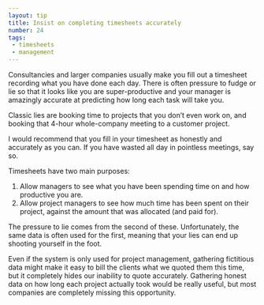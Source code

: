 ```yaml
---
layout: tip
title: Insist on completing timesheets accurately
number: 24
tags:
 - timesheets
 - management
---
```


Consultancies and larger companies usually make you fill out a timesheet recording what you have done each day.  There is often pressure to fudge or lie so that it looks like you are super-productive and your manager is amazingly accurate at predicting how long each task will take you.

Classic lies are booking time to projects that you don’t even work on, and booking that 4-hour whole-company meeting to a customer project.

I would recommend that you fill in your timesheet as honestly and accurately as you can.  If you have wasted all day in pointless meetings, say so.

Timesheets have two main purposes:

1. Allow managers to see what you have been spending time on and how productive you are.
2. Allow project managers to see how much time has been spent on their project, against the amount that was allocated (and paid for).

The pressure to lie comes from the second of these.  Unfortunately, the same data is often used for the first, meaning that your lies can end up shooting yourself in the foot.

Even if the system is only used for project management, gathering fictitious data might make it easy to bill the clients what we quoted them this time, but it completely hides our inability to quote accurately.  Gathering honest data on how long each project actually took would be really useful, but most companies are completely missing this opportunity.
